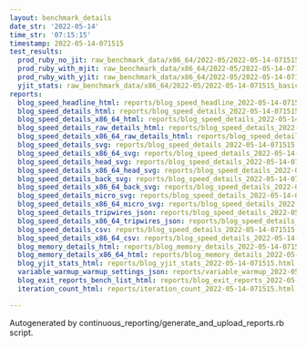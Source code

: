 ```yaml
---
layout: benchmark_details
date_str: '2022-05-14'
time_str: '07:15:15'
timestamp: 2022-05-14-071515
test_results:
  prod_ruby_no_jit: raw_benchmark_data/x86_64/2022-05/2022-05-14-071515_basic_benchmark_prod_ruby_no_jit.json
  prod_ruby_with_mjit: raw_benchmark_data/x86_64/2022-05/2022-05-14-071515_basic_benchmark_prod_ruby_with_mjit.json
  prod_ruby_with_yjit: raw_benchmark_data/x86_64/2022-05/2022-05-14-071515_basic_benchmark_prod_ruby_with_yjit.json
  yjit_stats: raw_benchmark_data/x86_64/2022-05/2022-05-14-071515_basic_benchmark_yjit_stats.json
reports:
  blog_speed_headline_html: reports/blog_speed_headline_2022-05-14-071515.html
  blog_speed_details_html: reports/blog_speed_details_2022-05-14-071515.html
  blog_speed_details_x86_64_html: reports/blog_speed_details_2022-05-14-071515.x86_64.html
  blog_speed_details_raw_details_html: reports/blog_speed_details_2022-05-14-071515.raw_details.html
  blog_speed_details_x86_64_raw_details_html: reports/blog_speed_details_2022-05-14-071515.x86_64.raw_details.html
  blog_speed_details_svg: reports/blog_speed_details_2022-05-14-071515.svg
  blog_speed_details_x86_64_svg: reports/blog_speed_details_2022-05-14-071515.x86_64.svg
  blog_speed_details_head_svg: reports/blog_speed_details_2022-05-14-071515.head.svg
  blog_speed_details_x86_64_head_svg: reports/blog_speed_details_2022-05-14-071515.x86_64.head.svg
  blog_speed_details_back_svg: reports/blog_speed_details_2022-05-14-071515.back.svg
  blog_speed_details_x86_64_back_svg: reports/blog_speed_details_2022-05-14-071515.x86_64.back.svg
  blog_speed_details_micro_svg: reports/blog_speed_details_2022-05-14-071515.micro.svg
  blog_speed_details_x86_64_micro_svg: reports/blog_speed_details_2022-05-14-071515.x86_64.micro.svg
  blog_speed_details_tripwires_json: reports/blog_speed_details_2022-05-14-071515.tripwires.json
  blog_speed_details_x86_64_tripwires_json: reports/blog_speed_details_2022-05-14-071515.x86_64.tripwires.json
  blog_speed_details_csv: reports/blog_speed_details_2022-05-14-071515.csv
  blog_speed_details_x86_64_csv: reports/blog_speed_details_2022-05-14-071515.x86_64.csv
  blog_memory_details_html: reports/blog_memory_details_2022-05-14-071515.html
  blog_memory_details_x86_64_html: reports/blog_memory_details_2022-05-14-071515.x86_64.html
  blog_yjit_stats_html: reports/blog_yjit_stats_2022-05-14-071515.html
  variable_warmup_warmup_settings_json: reports/variable_warmup_2022-05-14-071515.warmup_settings.json
  blog_exit_reports_bench_list_html: reports/blog_exit_reports_2022-05-14-071515.bench_list.html
  iteration_count_html: reports/iteration_count_2022-05-14-071515.html

---
```

Autogenerated by continuous_reporting/generate_and_upload_reports.rb script.
